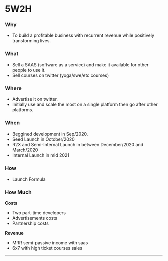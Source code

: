 # 5W2H

### Why

- To build a profitable business with recurrent revenue while positively transforming lives.

### What

- Sell a SAAS (software as a service) and make it available for other people to use it.
- Sell courses on twitter (yoga/swe/etc courses)

### Where

- Advertise it on twitter.
- Initially use and scale the most on a single platform then go after other platforms.

### When

- Beggined development in Sep/2020.
- Seed Launch in October/2020
- R2X and Semi-Internal Launch in between December/2020 and March/2020
- Internal Launch in mid 2021

### How

- Launch Formula

### How Much

**Costs**

- Two part-time developers
- Advertisements costs
- Partnership costs

**Revenue**

- MRR semi-passive income with saas
- 6x7 with high ticket courses sales

***
